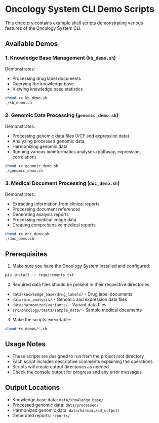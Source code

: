 # Oncology System CLI Demo Scripts

This directory contains example shell scripts demonstrating various features of the Oncology System CLI.

## Available Demos

### 1. Knowledge Base Management (`kb_demo.sh`)
Demonstrates:
- Processing drug label documents
- Querying the knowledge base
- Viewing knowledge base statistics

```bash
chmod +x kb_demo.sh
./kb_demo.sh
```

### 2. Genomic Data Processing (`genomic_demo.sh`)
Demonstrates:
- Processing genomic data files (VCF and expression data)
- Analyzing processed genomic data
- Harmonizing genomic data
- Running various bioinformatics analyses (pathway, expression, correlation)

```bash
chmod +x genomic_demo.sh
./genomic_demo.sh
```

### 3. Medical Document Processing (`doc_demo.sh`)
Demonstrates:
- Extracting information from clinical reports
- Processing document references
- Generating analysis reports
- Processing medical image data
- Creating comprehensive medical reports

```bash
chmod +x doc_demo.sh
./doc_demo.sh
```

## Prerequisites

1. Make sure you have the Oncology System installed and configured:
```bash
pip install -r requirements.txt
```

2. Required data files should be present in their respective directories:
- `data/knowledge_base/drug_labels/` - Drug label documents
- `data/bio_analysis/` - Genomic and expression data files
- `data/harmonized/variants/` - Variant data files
- `src/oncology/tests/sample_data/` - Sample medical documents

3. Make the scripts executable:
```bash
chmod +x demos/*.sh
```

## Usage Notes

- These scripts are designed to run from the project root directory
- Each script includes descriptive comments explaining the operations
- Scripts will create output directories as needed
- Check the console output for progress and any error messages

## Output Locations

- Knowledge base data: `data/knowledge_base/`
- Processed genomic data: `data/processed/`
- Harmonized genomic data: `data/harmonized_output/`
- Generated reports: `reports/`
